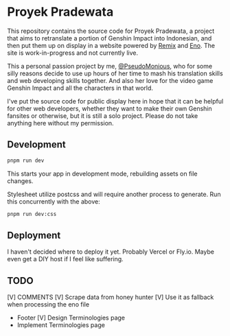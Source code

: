 # Proyek Pradewata
This repository contains the source code for Proyek Pradewata, a project that aims to retranslate a portion of Genshin Impact into Indonesian, and then put them up on display in a website powered by [Remix](https://remix.run) and [Eno](https://eno-lang.org). The site is work-in-progress and not currently live.

This a personal passion project by me, [@PseudoMonious](https://twitter.com/PseudoMonious), who for some silly reasons decide to use up hours of her time to mash his translation skills and web developing skills together. And also her love for the video game Genshin Impact and all the characters in that world.

I've put the source code for public display here in hope that it can be helpful for other web developers, whether they want to make their own Genshin fansites or otherwise, but it is still a solo project. Please do not take anything here without my permission.

## Development

```sh
pnpm run dev
```

This starts your app in development mode, rebuilding assets on file changes. 

Stylesheet utilize postcss and will require another process to generate. Run this concurrently with the above:

```sh
pnpm run dev:css
```

## Deployment
I haven't decided where to deploy it yet. Probably Vercel or Fly.io. Maybe even get a DIY host if I feel like suffering.

## TODO
[V] COMMENTS
[V] Scrape data from honey hunter
[V] Use it as fallback when processing the eno file
- Footer
[V] Design Terminologies page
- Implement Terminologies page